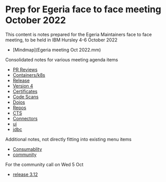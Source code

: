# Prep for Egeria face to face meeting October 2022

This content is notes prepared for the Egeria Maintainers face to face meeting, to be held in IBM Hursley 4-6 October 2022

* [Mindmap](Egeria meeting Oct 2022.mm)

Consolidated notes for various meeting agenda items
* [PR Reviews](PRreviews.md)
* [Containers/k8s](containers.md)
* [Release](release.md)
* [Version 4](version4.md)
* [Certificates](certificates.md)
* [Code Scans](codescans.md)
* [Dojos](dojos.md)
* [Repos](repos.md)
* [CTS](cts.md)
* [Connectors](connectors.md)
* [ui](ui.md)
* [jdbc](jdbc.md)

Additional notes, not directly fitting into existing menu items
* [Consumablity](consumability.md)
* [community](community.md)

For the community call on Wed 5 Oct
* [release 3.12](release312.md)




